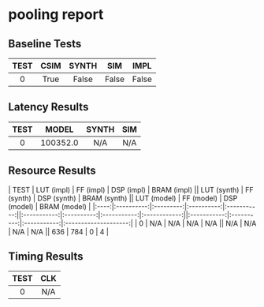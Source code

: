 
# pooling report

## Baseline Tests

| TEST | CSIM | SYNTH | SIM | IMPL |
|:----:|:----:|:-----:|:---:|:----:|
| 0 | True | False | False | False | 


## Latency Results

| TEST | MODEL | SYNTH | SIM |
|:----:|:-----:|:-----:|:---:|
| 0 | 100352.0 | N/A | N/A | 


## Resource Results

| TEST | LUT (impl) | FF (impl) | DSP (impl) | BRAM (impl) || LUT (synth) | FF (synth) | DSP (synth) | BRAM (synth) || LUT (model) | FF (model) | DSP (model) | BRAM (model) |
|:----:|:----------:|:---------:|:----------:|:-----------:||:-----------:|:----------:|:-----------:|:------------:||:-----------:|:----------:|:-----------:|:--------------------:|
| 0 | N/A | N/A | N/A | N/A || N/A | N/A | N/A | N/A || 636 | 784 | 0 | 4 | 


## Timing Results

| TEST | CLK |
|:----:|:---:|
| 0 | N/A | 

